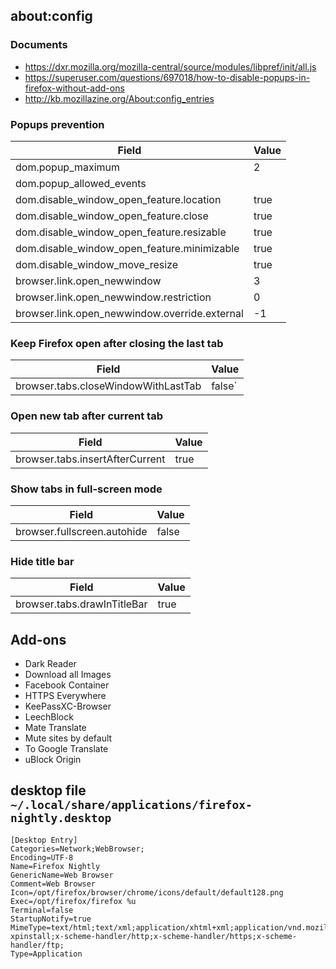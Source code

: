 ## about:config

### Documents

- https://dxr.mozilla.org/mozilla-central/source/modules/libpref/init/all.js
- https://superuser.com/questions/697018/how-to-disable-popups-in-firefox-without-add-ons
- http://kb.mozillazine.org/About:config_entries

### Popups prevention

| Field                                         | Value |
| --------------------------------------------- | ----- |
| dom.popup_maximum                             |     2 |
| dom.popup_allowed_events                      |       |
| dom.disable_window_open_feature.location      |  true |
| dom.disable_window_open_feature.close         |  true |
| dom.disable_window_open_feature.resizable     |  true |
| dom.disable_window_open_feature.minimizable   |  true |
| dom.disable_window_move_resize                |  true |
| browser.link.open_newwindow                   |     3 |
| browser.link.open_newwindow.restriction       |     0 |
| browser.link.open_newwindow.override.external |    -1 |

### Keep Firefox open after closing the last tab

| Field                                         | Value |
| --------------------------------------------- | ----- |
| browser.tabs.closeWindowWithLastTab           | false`|

### Open new tab after current tab

| Field                                         | Value |
| --------------------------------------------- | ----- |
| browser.tabs.insertAfterCurrent               |  true |

### Show tabs in full-screen mode

| Field                                         | Value |
| --------------------------------------------- | ----- |
| browser.fullscreen.autohide                   | false |

### Hide title bar

| Field                                         | Value |
| --------------------------------------------- | ----- |
| browser.tabs.drawInTitleBar                   |  true |

## Add-ons

- Dark Reader
- Download all Images
- Facebook Container
- HTTPS Everywhere
- KeePassXC-Browser
- LeechBlock
- Mate Translate
- Mute sites by default
- To Google Translate
- uBlock Origin

## desktop file `~/.local/share/applications/firefox-nightly.desktop`

```
[Desktop Entry]
Categories=Network;WebBrowser;
Encoding=UTF-8
Name=Firefox Nightly
GenericName=Web Browser
Comment=Web Browser
Icon=/opt/firefox/browser/chrome/icons/default/default128.png
Exec=/opt/firefox/firefox %u
Terminal=false
StartupNotify=true
MimeType=text/html;text/xml;application/xhtml+xml;application/vnd.mozilla.xul+xml;text/mml;application/x-xpinstall;x-scheme-handler/http;x-scheme-handler/https;x-scheme-handler/ftp;
Type=Application
```

